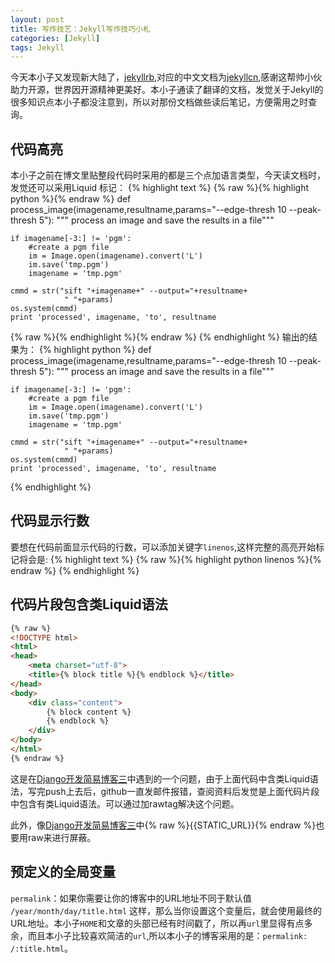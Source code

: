 ```yaml
---
layout: post
title: 写作技艺：Jekyll写作技巧小札
categories: [Jekyll]
tags: Jekyll
---
```


今天本小子又发现新大陆了，[jekyllrb](http://jekyllrb.com/),对应的中文文档为[jekyllcn](http://jekyllcn.com/),感谢这帮帅小伙助力开源，世界因开源精神更美好。本小子通读了翻译的文档，发觉关于Jekyll的很多知识点本小子都没注意到，所以对那份文档做些读后笔记，方便需用之时查询。

## 代码高亮
本小子之前在博文里贴整段代码时采用的都是三个点加语言类型，今天读文档时，发觉还可以采用Liquid 标记：
{% highlight text %}
{% raw %}{% highlight python %}{% endraw %}
def process_image(imagename,resultname,params="--edge-thresh 10
                  --peak-thresh 5"):
    """ process an image and save the results in a file"""

    if imagename[-3:] != 'pgm':
        #create a pgm file
        im = Image.open(imagename).convert('L')
        im.save('tmp.pgm')
        imagename = 'tmp.pgm'

    cmmd = str("sift "+imagename+" --output="+resultname+
                " "+params)
    os.system(cmmd)
    print 'processed', imagename, 'to', resultname
{% raw %}{% endhighlight %}{% endraw %}
{% endhighlight %}
输出的结果为：
{% highlight python %}
def process_image(imagename,resultname,params="--edge-thresh 10
                  --peak-thresh 5"):
    """ process an image and save the results in a file"""

    if imagename[-3:] != 'pgm':
        #create a pgm file
        im = Image.open(imagename).convert('L')
        im.save('tmp.pgm')
        imagename = 'tmp.pgm'

    cmmd = str("sift "+imagename+" --output="+resultname+
                " "+params)
    os.system(cmmd)
    print 'processed', imagename, 'to', resultname
{% endhighlight %}

## 代码显示行数

要想在代码前面显示代码的行数，可以添加关键字`linenos`,这样完整的高亮开始标记将会是:
{% highlight text %}
{% raw %}{% highlight python linenos %}{% endraw %}
{% endhighlight %}

## 代码片段包含类Liquid语法

```html
{% raw %}
<!DOCTYPE html>
<html>
<head>
    <meta charset="utf-8">
    <title>{% block title %}{% endblock %}</title>
</head>
<body>
    <div class="content">
        {% block content %}
        {% endblock %}
    </div>
</body>
</html>
{% endraw %}
```

这是在[Django开发简易博客三](http://yuanyong.org/blog/use-django-bulding-a-blog-three.html)中遇到的一个问题，由于上面代码中含类Liquid语法，写完push上去后，github一直发邮件报错，查阅资料后发觉是上面代码片段中包含有类Liquid语法。可以通过加rawtag解决这个问题。

此外，像[Django开发简易博客三](http://yuanyong.org/blog/use-django-bulding-a-blog-three.html)中{% raw %}{{STATIC_URL}}{% endraw %}也要用raw来进行屏蔽。

## 预定义的全局变量
`permalink`：如果你需要让你的博客中的URL地址不同于默认值 `/year/month/day/title.html` 这样，那么当你设置这个变量后，就会使用最终的URL地址。本小子`HOME`和文章的头部已经有时间戳了，所以再`url`里显得有点多余，而且本小子比较喜欢简洁的`url`,所以本小子的博客采用的是：`permalink: /:title.html`。

